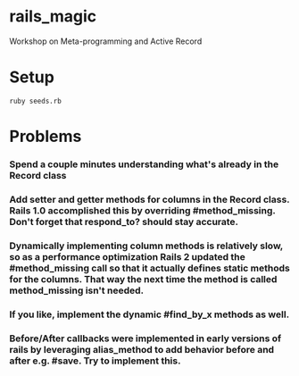 # rails_magic
Workshop on Meta-programming and Active Record

# Setup

`ruby seeds.rb`

# Problems

### Spend a couple minutes understanding what's already in the Record class

### Add setter and getter methods for columns in the Record class. Rails 1.0 accomplished this by overriding #method_missing. Don't forget that respond_to? should stay accurate.

### Dynamically implementing column methods is relatively slow, so as a performance optimization Rails 2 updated the #method_missing call so that it actually defines static methods for the columns. That way the next time the method is called method_missing isn't needed.

### If you like, implement the dynamic #find_by_x methods as well.

### Before/After callbacks were implemented in early versions of rails by leveraging alias_method to add behavior before and after e.g. #save. Try to implement this.
